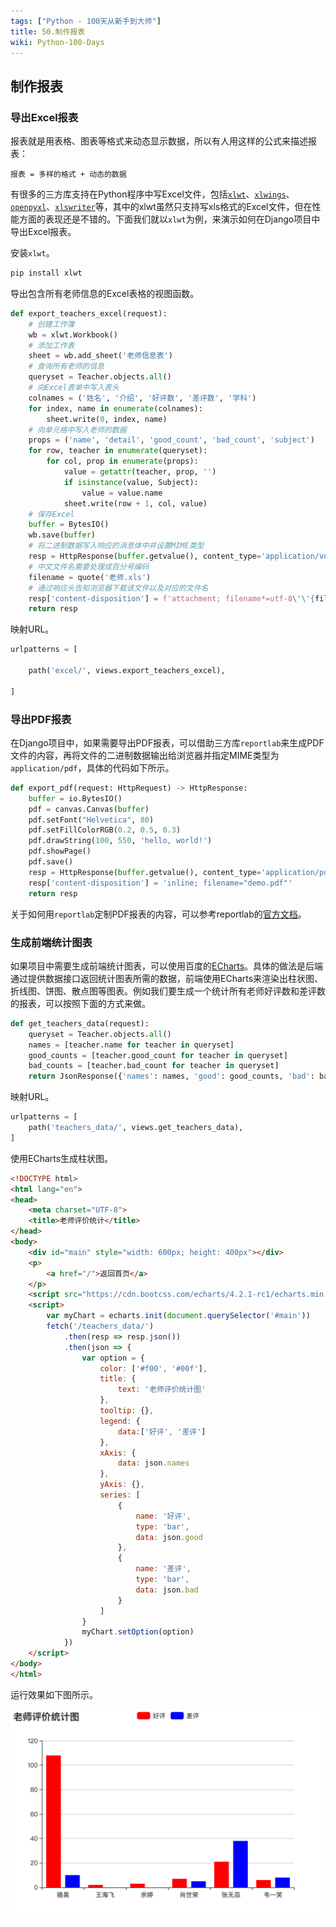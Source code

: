```yaml
---
tags: ["Python - 100天从新手到大师"]
title: 50.制作报表
wiki: Python-100-Days
---
```


## 制作报表

### 导出Excel报表

报表就是用表格、图表等格式来动态显示数据，所以有人用这样的公式来描述报表：

```
报表 = 多样的格式 + 动态的数据
```

有很多的三方库支持在Python程序中写Excel文件，包括[`xlwt`](<https://xlwt.readthedocs.io/en/latest/>)、[`xlwings`](<https://docs.xlwings.org/en/latest/quickstart.html>)、[`openpyxl`](<https://openpyxl.readthedocs.io/en/latest/>)、[`xlswriter`](<https://xlsxwriter.readthedocs.io/>)等，其中的xlwt虽然只支持写xls格式的Excel文件，但在性能方面的表现还是不错的。下面我们就以`xlwt`为例，来演示如何在Django项目中导出Excel报表。

安装`xlwt`。

```Bash
pip install xlwt
```

导出包含所有老师信息的Excel表格的视图函数。

```Python
def export_teachers_excel(request):
    # 创建工作簿
    wb = xlwt.Workbook()
    # 添加工作表
    sheet = wb.add_sheet('老师信息表')
    # 查询所有老师的信息
    queryset = Teacher.objects.all()
    # 向Excel表单中写入表头
    colnames = ('姓名', '介绍', '好评数', '差评数', '学科')
    for index, name in enumerate(colnames):
        sheet.write(0, index, name)
    # 向单元格中写入老师的数据
    props = ('name', 'detail', 'good_count', 'bad_count', 'subject')
    for row, teacher in enumerate(queryset):
        for col, prop in enumerate(props):
            value = getattr(teacher, prop, '')
            if isinstance(value, Subject):
                value = value.name
            sheet.write(row + 1, col, value)
    # 保存Excel
    buffer = BytesIO()
    wb.save(buffer)
    # 将二进制数据写入响应的消息体中并设置MIME类型
    resp = HttpResponse(buffer.getvalue(), content_type='application/vnd.ms-excel')
    # 中文文件名需要处理成百分号编码
    filename = quote('老师.xls')
    # 通过响应头告知浏览器下载该文件以及对应的文件名
    resp['content-disposition'] = f'attachment; filename*=utf-8\'\'{filename}'
    return resp
```

映射URL。

```Python
urlpatterns = [
    
    path('excel/', views.export_teachers_excel),
    
]
```

### 导出PDF报表

在Django项目中，如果需要导出PDF报表，可以借助三方库`reportlab`来生成PDF文件的内容，再将文件的二进制数据输出给浏览器并指定MIME类型为`application/pdf`，具体的代码如下所示。

```Python
def export_pdf(request: HttpRequest) -> HttpResponse:
    buffer = io.BytesIO()
    pdf = canvas.Canvas(buffer)
    pdf.setFont("Helvetica", 80)
    pdf.setFillColorRGB(0.2, 0.5, 0.3)
    pdf.drawString(100, 550, 'hello, world!')
    pdf.showPage()
    pdf.save()
    resp = HttpResponse(buffer.getvalue(), content_type='application/pdf')
    resp['content-disposition'] = 'inline; filename="demo.pdf"'
    return resp
```

关于如何用`reportlab`定制PDF报表的内容，可以参考reportlab的[官方文档](https://www.reportlab.com/docs/reportlab-userguide.pdf)。

### 生成前端统计图表

如果项目中需要生成前端统计图表，可以使用百度的[ECharts](<https://echarts.baidu.com/>)。具体的做法是后端通过提供数据接口返回统计图表所需的数据，前端使用ECharts来渲染出柱状图、折线图、饼图、散点图等图表。例如我们要生成一个统计所有老师好评数和差评数的报表，可以按照下面的方式来做。

```Python
def get_teachers_data(request):
    queryset = Teacher.objects.all()
    names = [teacher.name for teacher in queryset]
    good_counts = [teacher.good_count for teacher in queryset]
    bad_counts = [teacher.bad_count for teacher in queryset]
    return JsonResponse({'names': names, 'good': good_counts, 'bad': bad_counts})
```

映射URL。

```Python
urlpatterns = [
    path('teachers_data/', views.get_teachers_data),
]
```

使用ECharts生成柱状图。

```HTML
<!DOCTYPE html>
<html lang="en">
<head>
    <meta charset="UTF-8">
    <title>老师评价统计</title>
</head>
<body>
    <div id="main" style="width: 600px; height: 400px"></div>
    <p>
        <a href="/">返回首页</a>
    </p>
    <script src="https://cdn.bootcss.com/echarts/4.2.1-rc1/echarts.min.js"></script>
    <script>
        var myChart = echarts.init(document.querySelector('#main'))
        fetch('/teachers_data/')
            .then(resp => resp.json())
            .then(json => {
                var option = {
                    color: ['#f00', '#00f'],
                    title: {
                        text: '老师评价统计图'
                    },
                    tooltip: {},
                    legend: {
                        data:['好评', '差评']
                    },
                    xAxis: {
                        data: json.names
                    },
                    yAxis: {},
                    series: [
                        {
                            name: '好评',
                            type: 'bar',
                            data: json.good
                        },
                        {
                            name: '差评',
                            type: 'bar',
                            data: json.bad
                        }
                    ]
                }
                myChart.setOption(option)
            })
    </script>
</body>
</html>
```

运行效果如下图所示。

![](./res/echarts_bar_graph.png)